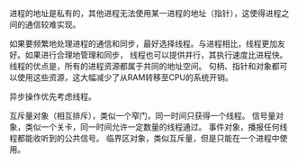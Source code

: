 进程的地址是私有的，其他进程无法使用某一进程的地址（指针），这使得进程之间的通信较难实现。

如果要频繁地处理进程的通信和同步，最好选择线程。与进程相比，线程更加友好。如果进行合理地管理和同步，
线程也可以提供并行，其执行速度比进程快。线程的优点是，所有的进程资源都属于共同的地址空间。
句柄、指针和对象都可以使用这些资源，这大幅减少了从RAM转移至CPU的系统开销。

异步操作优先考虑线程。

互斥量对象（相互排斥），类似一个窄门，同一时间只获得一个线程。
信号量对象，类似一个关卡，同一时间允许一定数量的线程通过。
事件对象，播报任何线程都能收听到的公共信号。
临界区对象，类似互斥量，但是只能在一个进程中使用。